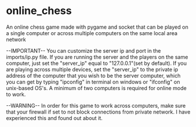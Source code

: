 # online_chess
An online chess game made with pygame and socket that can be played on a single computer or across multiple computers on the same local area network

--IMPORTANT--
You can customize the server ip and port in the imports/ip.py file. If you are running the server and the players on the same computer, just set the "server_ip" equal to "127.0.0.1"(set by default). If you are playing across multiple devices, set the "server_ip" to the private ip address of the computer that you wish to be the server computer, which you can get by typing "ipconfig" in terminal on windows or "ifconfig" on unix-based OS's. A minimum of two computers is required for online mode to work.

--WARNING--
In order for this game to work across computers, make sure that your firewall if set to not block connections from private network. I have experienced this and found out about it.
